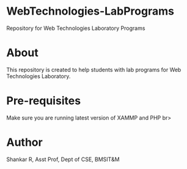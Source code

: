 # WebTechnologies-LabPrograms
Repository for Web Technologies Laboratory Programs 

# About
This repository is created to help students with lab programs for Web Technologies Laboratory. 

# Pre-requisites
Make sure you are running latest version of XAMMP and PHP br>

# Author
Shankar R, Asst Prof, Dept of CSE, BMSIT&M
